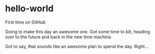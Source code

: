 # hello-world
First time on GitHub

Going to make this day an awesome one. 
Got some time to kill, heading over to the future and back in the new time machine.

Got to say, that sounds like an awesome plan to spend the day. Right...
